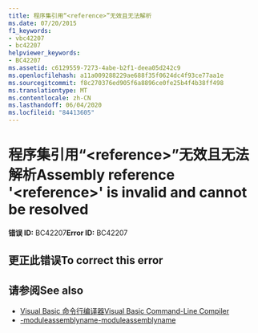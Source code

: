 ```yaml
---
title: 程序集引用“<reference>”无效且无法解析
ms.date: 07/20/2015
f1_keywords:
- vbc42207
- bc42207
helpviewer_keywords:
- BC42207
ms.assetid: c6129559-7273-4abe-b2f1-deea05d242c9
ms.openlocfilehash: a11a009288229ae688f35f0624dc4f93ce77aa1e
ms.sourcegitcommit: f8c270376ed905f6a8896ce0fe25b4f4b38ff498
ms.translationtype: MT
ms.contentlocale: zh-CN
ms.lasthandoff: 06/04/2020
ms.locfileid: "84413605"
---
```

# <a name="assembly-reference-reference-is-invalid-and-cannot-be-resolved"></a><span data-ttu-id="60e37-102">程序集引用“\<reference>”无效且无法解析</span><span class="sxs-lookup"><span data-stu-id="60e37-102">Assembly reference '\<reference>' is invalid and cannot be resolved</span></span>

<span data-ttu-id="60e37-103">**错误 ID:** BC42207</span><span class="sxs-lookup"><span data-stu-id="60e37-103">**Error ID:** BC42207</span></span>

## <a name="to-correct-this-error"></a><span data-ttu-id="60e37-104">更正此错误</span><span class="sxs-lookup"><span data-stu-id="60e37-104">To correct this error</span></span>

## <a name="see-also"></a><span data-ttu-id="60e37-105">请参阅</span><span class="sxs-lookup"><span data-stu-id="60e37-105">See also</span></span>

- [<span data-ttu-id="60e37-106">Visual Basic 命令行编译器</span><span class="sxs-lookup"><span data-stu-id="60e37-106">Visual Basic Command-Line Compiler</span></span>](../reference/command-line-compiler/index.md)
- [<span data-ttu-id="60e37-107">-moduleassemblyname</span><span class="sxs-lookup"><span data-stu-id="60e37-107">-moduleassemblyname</span></span>](../reference/command-line-compiler/moduleassemblyname.md)
